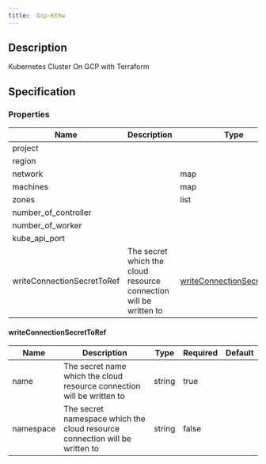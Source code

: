 ```yaml
---
title:  Gcp-Kthw
---
```


## Description

Kubernetes Cluster On GCP with Terraform

## Specification


### Properties

 Name | Description | Type | Required | Default 
 ------------ | ------------- | ------------- | ------------- | ------------- 
 project |  |  | false |  
 region |  |  | false |  
 network |  | map | false |  
 machines |  | map | false |  
 zones |  | list | false |  
 number_of_controller |  |  | false |  
 number_of_worker |  |  | false |  
 kube_api_port |  |  | false |  
 writeConnectionSecretToRef | The secret which the cloud resource connection will be written to | [writeConnectionSecretToRef](#writeConnectionSecretToRef) | false |  


#### writeConnectionSecretToRef

 Name | Description | Type | Required | Default 
 ------------ | ------------- | ------------- | ------------- | ------------- 
 name | The secret name which the cloud resource connection will be written to | string | true |  
 namespace | The secret namespace which the cloud resource connection will be written to | string | false |  
